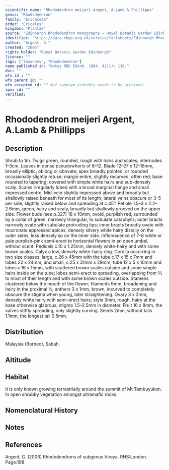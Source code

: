 ```yaml
---
scientific name: "Rhododendron meijeri Argent, A.Lamb & Phillipps"
genus: "Rhododendron"
family: "Ericaceae"
order: "Ericales"
kingdom: "Plantae"
source: "Edinburgh Rhododendron Monographs – Royal Botanic Garden Edinburgh"
identifier: "https://data.rbge.org.uk/service/factsheets/Edinburgh_Rhododendron_Monographs.xhtml"
author: "Argent, G."
created: "2006"
rights holder: "Royal Botanic Garden Edinburgh"
license: ""
tags: ["taxonomy", "Rhododendron"]
name published in: "Notes RBG Edinb. 1984. 42(1): 116."
doi: ""
wfo id : ""
wfo parent id: ""
wfo accepted id: "" #if synonym probably needs to be archived.                      
ipni id: ""
verified:
---
```


                       

# Rhododendron meijeri Argent, A.Lamb & Phillipps

## Description
Shrub to 1m. Twigs green, rounded, rough with hairs and scales; internodes 1–3cm. Leaves in dense pseudo­whorls of 8–12. Blade 12–27 x 12–18mm, broadly elliptic, oblong or obovate; apex broadly pointed, or rounded occasionally slightly retuse; margin entire, slightly recurved, often red; base rounded to tapering; covered with simple white hairs and sub-densely scaly. Scales irregularly lobed with a broad marginal flange and small impressed centre. Mid-vein slightly impressed above and broadly but shallowly raised beneath for most of its length; lateral veins obscure or 3–5 per side, slightly raised below and spreading at c.45°. Petiole 1.5–3 x 2.2–2.6mm, green, hairy and scaly, broadly but shallowly grooved on the upper side. Flower buds (see p.327) 18 x 10mm, ovoid, purplish red, surrounded by a collar of green, narrowly triangular, to subulate cataphylls; outer bracts narrowly ovate with subulate protruding tips; inner bracts broadly ovate with mucronate appressed apices, densely silvery white hairy distally on the outer sides, less densely so on the inner side. Inflorescence of 7–8 white or pale purplish-pink semi-erect to horizontal flowers in an open umbel, without scent. Pedicels c.10 x 1.25mm, densely white-hairy and with some brown scales. Calyx a low, densely white-hairy ring. Corolla occurring in two size classes: large, c.26 x 45mm with the tube c.17 x 15 x 7mm and lobes 22 x 24mm; and small, c.25 x 31mm x 29mm, tube 12 x 5 x 10mm and lobes c.16 x 15mm, with scattered brown scales outside and some simple hairs inside on the tube; lobes semi-erect to spreading, overlapping from 2⁄3 to most of their length and with some brown scales outside. Stamens clustered below the mouth of the flower; filaments 9mm, broadening and hairy in the proximal 1⁄3; anthers 3 x 1mm, brown, incurved to completely obscure the stigma when young, later straightening. Ovary 3 x 3mm, densely white hairy with semi-erect hairs; style 3mm, rough, hairy at the base otherwise glabrous; stigma 1.5–2.5mm in diameter. Fruit 16 x 8mm, the valves stiffly spreading, only slightly curving. Seeds 2mm, without tails 1.1mm, the longest tail 0.5mm.

## Distribution
Malaysia (Borneo), Sabah.

## Altitude


## Habitat
It is only known growing terrestrially around the summit of Mt Tambuyukon. In open shrubby vegetation amongst ultramafic rocks.

## Nomenclatural History

                       
## Notes


## References

Argent, G. (2006) Rhododendrons of subgenus Vireya. RHS:London. Page:198
